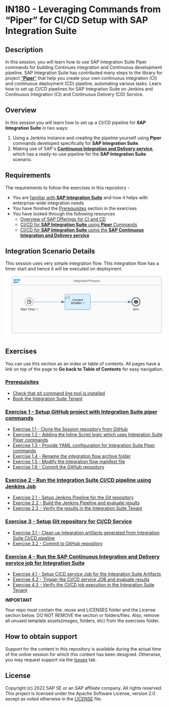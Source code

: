 # IN180 - Leveraging Commands from “Piper” for CI/CD Setup with SAP Integration Suite

## Description

In this session, you will learn how to use SAP Integration Suite Piper commands for building Continues integration and Continuous development pipeline. SAP Integration Suite has contributed many steps to the library for project ["**Piper**"](https://www.project-**Piper**.io/)  that help you create your own continuous integration (CI) and continuous deployment (CD) pipeline, automating various tasks. Learn how to set up CI/CD pipelines for SAP Integration Suite on Jenkins and Continuous Integration (CI) and Continuous Delivery (CD) Service.

## Overview

In this session you will learn how to set up a CI/CD pipeline for **SAP Integration Suite** in two ways:
1. Using a Jenkins instance and creating the pipeline yourself using **Piper** commands developed specifically for **SAP Integration Suite**.
2. Making use of SAP's [**Continuous Integration and Delivery service**](https://help.sap.com/docs/CICD_OVERVIEW), which has a ready-to-use pipeline for the **SAP Integration Suite** scenario.

## Requirements

The requirements to follow the exercises in this repository -  
- You are [familiar with **SAP Integration Suite**](https://help.sap.com/docs/SAP_CLOUD_PLATFORM_INTEGRATION_SUITE) and how it helps with enterprise-wide integration needs
- You have finished the [Prerequisites](/exercises/Prerequisites_for_IN180.md) section in the exercises
- You have looked through the following resources
  - [Overview of SAP Offerings for CI and CD](https://help.sap.com/docs/CICD_OVERVIEW/8cacec64ed854b2a88e9a0973e0f97a2/e9fa320181124fa9808d4446a1bf69dd.html)
  - [CI/CD for **SAP Integration Suite** using **Piper** Commands](https://blogs.sap.com/2021/06/02/ci-cd-for-sap-integration-suite-here-you-go/)
  - [CI/CD for **SAP Integration Suite** using the **SAP Continuous Integration and Delivery service**](https://blogs.sap.com/2021/08/27/sap-continuous-integration-and-delivery-for-sap-integration-suite-artifacts/)

## Integration Scenario Details
This session uses very simple integration flow. This integration flow has a timer start and hence it will be executed on deployment.
<br>![](/exercises/images/Scenario.png)
## Exercises

You can use this section as an index or table of contents. All pages have a link on top of the page to **Go back to Table of Contents** for easy navigation.

### [Prerequisites](/exercises/Prerequisites_for_IN180.md)
- [Check that git command line tool is installed](/exercises/Prerequisites_for_IN180.md#install-git-command-line-tool-by-following-the-steps-mentioned-in-this-tutorial)
- [Book the Integration Suite Tenant](/exercises/Prerequisites_for_IN180.md#book-integration-suite-tenant-by-using-the-tenant-booker-app-login--book-tenant)

### [Exercise 1 - Setup GitHub project with Integration Suite piper commands](exercises/ex1/Setup_Github_Project_Repository.md)
- [Exercise 1.1 - Clone the Session repository from GitHub](exercises/ex1/Setup_Github_Project_Repository.md#exercise-11-clone-the-session-repository-from-github)
- [Exercise 1.2 - Adding the Inline Script logic which uses Integration Suite Piper commands](exercises/ex1/Setup_Github_Project_Repository.md#exercise-12-adding-the-inline-script-logic-which-uses-integration-suite-piper-commands)
- [Exercise 1.3 - Provide YAML configuration for Integration Suite Piper commands](exercises/ex1/Setup_Github_Project_Repository.md#exercise-13-provide-yaml-configuration-for-integration-suite-piper-commands)
- [Exercise 1.4 - Rename the integration flow archive folder](exercises/ex1/Setup_Github_Project_Repository.md#exercise-14-rename-the-integration-flow-archive-folder)
- [Exercise 1.5 - Modify the integration flow manifest file](exercises/ex1/Setup_Github_Project_Repository.md#exercise-15-modify-the-integration-flow-manifest-file)
- [Exercise 1.6 - Commit the GitHub repository](exercises/ex1/Setup_Github_Project_Repository.md#exercise-16-commit-the-github-repository)


### [Exercise 2 - Run the Integration Suite CI/CD pipeline using Jenkins Job](exercises/ex2/Setup_Jenkins_Pipeline.md)
- [Exercise 2.1 - Setup Jenkins Pipeline for the Git repository](exercises/ex2/Setup_Jenkins_Pipeline.md#exercise-21-setup-jenkins-pipeline-for-the-git-repository)
- [Exercise 2.2 - Build the Jenkins Pipeline and evaluate results](exercises/ex2/Setup_Jenkins_Pipeline.md#exercise-22-build-the-jenkins-pipeline-and-evaluate-results)
- [Exercise 2.3 - Verify the results in the Integration Suite Tenant](exercises/ex2/Setup_Jenkins_Pipeline.md#exercise-23-verify-the-results-in-the-integration-suite-tenant)

### [Exercise 3 - Setup Git repository for CI/CD Service](exercises/ex3/Setup-Git-repository-for-CICD-Service.md)
- [Exercise 3.1 - Clean up Integration artifacts generated from Integration Suite CI/CD pipeline](exercises/ex3/Setup-Git-repository-for-CICD-Service.md#exercise-31-clean-up-integration-artifacts-generated-from-integration-suite-cicd-pipeline)
- [Exercise 3.2 - Commit to GitHub repository](exercises/ex3/Setup-Git-repository-for-CICD-Service.md#exercise-32-commit-to-github-repository)

### [Exercise 4 -  Run the SAP Continuous Integration and Delivery service job for Integration Suite](exercises/ex4/Run-the-Integration-Suite-CICD-job.md)
- [Exercise 4.1 - Setup CICD service Job for the Integration Suite Artifacts](exercises/ex4/Run-the-Integration-Suite-CICD-job.md#exercise-41-setup-cicd-service-job-for-the-integration-suite-artifacts)
- [Exercise 4.2 - Trigger the CI/CD service JOB and evaluate results](exercises/ex4/Run-the-Integration-Suite-CICD-job.md#exercise-42-trigger-the-cicd-service-job-and-evaluate-results)
- [Exercise 4.3 - Verify the CI/CD job execution in the Integration Suite Tenant](exercises/ex4/Run-the-Integration-Suite-CICD-job.md#exercise-43-verify-the-cicd-job-execution-in-the-integration-suite-tenant)

**IMPORTANT**

Your repo must contain the .reuse and LICENSES folder and the License section below. DO NOT REMOVE the section or folders/files. Also, remove all unused template assets(images, folders, etc) from the exercises folder.

## How to obtain support

Support for the content in this repository is available during the actual time of the online session for which this content has been designed. Otherwise, you may request support via the [Issues](../../issues) tab.

## License
Copyright (c) 2022 SAP SE or an SAP affiliate company. All rights reserved. This project is licensed under the Apache Software License, version 2.0 except as noted otherwise in the [LICENSE](LICENSES/Apache-2.0.txt) file.
